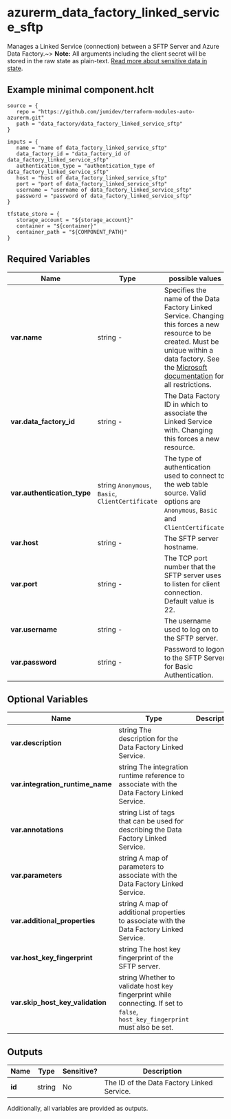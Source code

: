 # azurerm_data_factory_linked_service_sftp

Manages a Linked Service (connection) between a SFTP Server and Azure Data Factory.~> **Note:** All arguments including the client secret will be stored in the raw state as plain-text. [Read more about sensitive data in state](/docs/state/sensitive-data.html).

## Example minimal component.hclt

```hcl
source = {
   repo = "https://github.com/jumidev/terraform-modules-auto-azurerm.git" 
   path = "data_factory/data_factory_linked_service_sftp" 
}

inputs = {
   name = "name of data_factory_linked_service_sftp" 
   data_factory_id = "data_factory_id of data_factory_linked_service_sftp" 
   authentication_type = "authentication_type of data_factory_linked_service_sftp" 
   host = "host of data_factory_linked_service_sftp" 
   port = "port of data_factory_linked_service_sftp" 
   username = "username of data_factory_linked_service_sftp" 
   password = "password of data_factory_linked_service_sftp" 
}

tfstate_store = {
   storage_account = "${storage_account}" 
   container = "${container}" 
   container_path = "${COMPONENT_PATH}" 
}

```

## Required Variables

| Name | Type |  possible values |  Description |
| ---- | --------- |  ----------- | ----------- |
| **var.name** | string  -  |  Specifies the name of the Data Factory Linked Service. Changing this forces a new resource to be created. Must be unique within a data factory. See the [Microsoft documentation](https://docs.microsoft.com/azure/data-factory/naming-rules) for all restrictions. | 
| **var.data_factory_id** | string  -  |  The Data Factory ID in which to associate the Linked Service with. Changing this forces a new resource. | 
| **var.authentication_type** | string  `Anonymous`, `Basic`, `ClientCertificate`  |  The type of authentication used to connect to the web table source. Valid options are `Anonymous`, `Basic` and `ClientCertificate`. | 
| **var.host** | string  -  |  The SFTP server hostname. | 
| **var.port** | string  -  |  The TCP port number that the SFTP server uses to listen for client connection. Default value is 22. | 
| **var.username** | string  -  |  The username used to log on to the SFTP server. | 
| **var.password** | string  -  |  Password to logon to the SFTP Server for Basic Authentication. | 

## Optional Variables

| Name | Type |  Description |
| ---- | --------- |  ----------- |
| **var.description** | string  The description for the Data Factory Linked Service. | 
| **var.integration_runtime_name** | string  The integration runtime reference to associate with the Data Factory Linked Service. | 
| **var.annotations** | string  List of tags that can be used for describing the Data Factory Linked Service. | 
| **var.parameters** | string  A map of parameters to associate with the Data Factory Linked Service. | 
| **var.additional_properties** | string  A map of additional properties to associate with the Data Factory Linked Service. | 
| **var.host_key_fingerprint** | string  The host key fingerprint of the SFTP server. | 
| **var.skip_host_key_validation** | string  Whether to validate host key fingerprint while connecting. If set to `false`, `host_key_fingerprint` must also be set. | 



## Outputs

| Name | Type | Sensitive? | Description |
| ---- | ---- | --------- | --------- |
| **id** | string | No  | The ID of the Data Factory Linked Service. | 

Additionally, all variables are provided as outputs.
